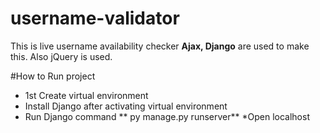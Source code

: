 # username-validator
This is live username availability checker
**Ajax, Django** are used to make this.
Also jQuery is used.

#How to Run project
* 1st Create virtual environment
* Install Django after activating virtual environment 
* Run Django command ** py manage.py runserver**
*Open localhost

